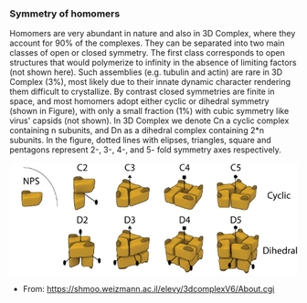 ### Symmetry of homomers

Homomers are very abundant in nature and also in 3D Complex, where they account for 90% of the complexes. They can be separated into two main classes of open or closed symmetry. The first class corresponds to open structures that would polymerize to infinity in the absence of limiting factors (not shown here). Such assemblies (e.g. tubulin and actin) are rare in 3D Complex (3%), most likely due to their innate dynamic character rendering them difficult to crystallize. By contrast closed symmetries are finite in space, and most homomers adopt either cyclic or dihedral symmetry (shown in Figure), with only a small fraction (1%) with cubic symmetry like virus' capsids (not shown). In 3D Complex we denote Cn a cyclic complex containing n subunits, and Dn as a dihedral complex containing 2*n subunits. In the figure, dotted lines with elipses, triangles, square and pentagons represent 2-, 3-, 4-, and 5- fold symmetry axes respectively.

![Symmetry of homomers](https://github.com/asdstory/Atomic-Model-Building-and-Refine/blob/master/Images/allsyms.png)

- From: https://shmoo.weizmann.ac.il/elevy/3dcomplexV6/About.cgi
